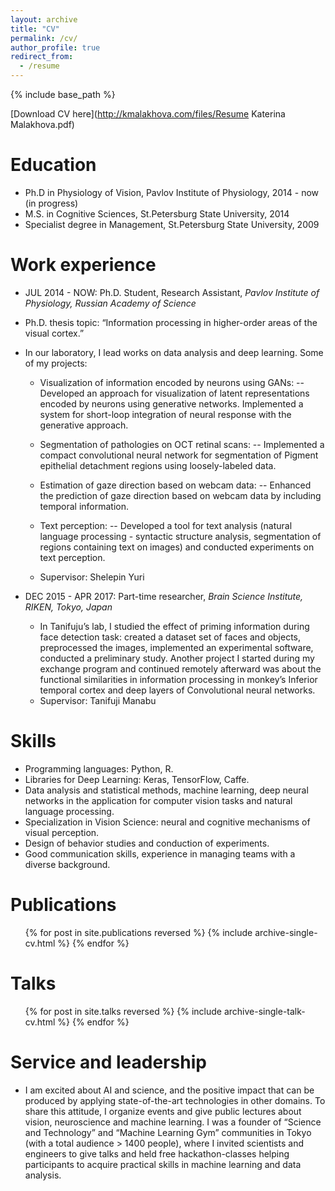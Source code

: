 ```yaml
---
layout: archive
title: "CV"
permalink: /cv/
author_profile: true
redirect_from:
  - /resume
---
```


{% include base_path %}

[Download CV here](http://kmalakhova.com/files/Resume Katerina Malakhova.pdf)

Education
======
* Ph.D in Physiology of Vision, Pavlov Institute of Physiology, 2014 - now (in progress)
* M.S. in Cognitive Sciences, St.Petersburg State University, 2014
* Specialist degree in Management, St.Petersburg State University, 2009

Work experience
======

* JUL 2014 - NOW: Ph.D. Student, Research Assistant, <i>Pavlov Institute of Physiology, Russian Academy of Science</i>
* Ph.D. thesis topic: “Information processing in higher-order areas of the visual cortex.”
* In our laboratory, I lead works on data analysis and deep learning. Some of my projects:
  * Visualization of information encoded by neurons using GANs:
  -- Developed an approach for visualization of latent representations encoded by neurons using generative networks. Implemented a system for short-loop integration of neural response with the generative approach. 
  * Segmentation of pathologies on OCT retinal scans:
  -- Implemented a compact convolutional neural network for segmentation of Pigment epithelial detachment regions using loosely-labeled data.
  * Estimation of gaze direction based on webcam data:
  -- Enhanced the prediction of gaze direction based on webcam data by including temporal information.
  * Text perception:
  -- Developed a tool for text analysis (natural language processing - syntactic structure analysis,  segmentation of regions containing text on images) and conducted experiments on text perception.

  * Supervisor: Shelepin Yuri
  
* DEC 2015 - APR 2017: Part-time researcher, <i>Brain Science Institute, RIKEN, Tokyo, Japan </i>
  * In Tanifuju’s lab, I studied the effect of priming information during face detection task: created a dataset set of faces and objects, preprocessed the images, implemented an experimental software, conducted a preliminary study. Another project I started during my exchange program and continued remotely afterward was about the functional similarities in information processing in monkey’s Inferior temporal cortex and deep layers of Convolutional neural networks. 
  * Supervisor: Tanifuji Manabu

  
Skills
======
* Programming languages: Python, R. 
* Libraries for Deep Learning: Keras, TensorFlow, Caffe.
* Data analysis and statistical methods, machine learning, deep neural networks in the application for computer vision tasks and natural language processing. 
* Specialization in Vision Science: neural and cognitive mechanisms of visual perception. 
* Design of behavior studies and conduction of experiments.
* Good communication skills, experience in managing teams with a diverse background. 

Publications
======
  <ul>{% for post in site.publications reversed %}
    {% include archive-single-cv.html %}
  {% endfor %}</ul>
  
Talks
======
  <ul>{% for post in site.talks reversed %}
    {% include archive-single-talk-cv.html %}
  {% endfor %}</ul>

Service and leadership
======
* I am excited about AI and science, and the positive impact that can be produced by applying state-of-the-art technologies in other domains. To share this attitude, I organize events and give public lectures about vision, neuroscience and machine learning. I was a founder of  “Science and Technology” and “Machine Learning Gym” communities in Tokyo (with a total audience > 1400 people), where I invited scientists and engineers to give talks and held free hackathon-classes helping participants to acquire practical skills in machine learning and data analysis.

